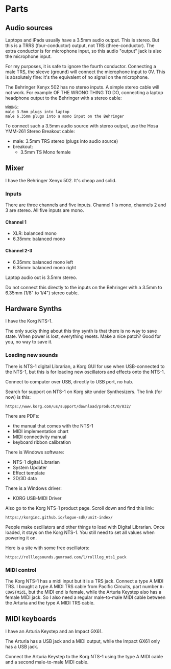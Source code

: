 # Parts

## Audio sources

Laptops and iPads usually have a 3.5mm audio output. This is
stereo. But this is a TRRS (four-conductor) output, not TRS
(three-conductor). The extra conductor is for microphone input,
so this audio "output" jack is also the microphone input.

For my purposes, it is safe to ignore the fourth conductor.
Connecting a male TRS, the sleeve (ground) will connect the
microphone input to 0V. This is absolutely fine: it's the
equivalent of no signal on the microphone.

The Behringer Xenyx 502 has no stereo inputs. A simple stereo
cable will not work. For example OF THE WRONG THING TO DO,
connecting a laptop headphone output to the Behringer with a
stereo cable:

```wrong
WRONG:
male 3.5mm plugs into laptop
male 6.35mm plugs into a mono input on the Behringer
```

To connect such a 3.5mm audio source with stereo output, use the
Hosa YMM-261 Stereo Breakout cable:

- male: 3.5mm TRS stereo (plugs into audio source)
- breakout:
    - 3.5mm TS Mono female 


## Mixer

I have the Behringer Xenyx 502. It's cheap and solid.

### Inputs

There are three channels and five inputs. Channel 1 is mono,
channels 2 and 3 are stereo. All five inputs are mono.


#### Channel 1

- XLR: balanced mono
- 6.35mm: balanced mono

#### Channel 2-3

- 6.35mm: balanced mono left
- 6.35mm: balanced mono right

Laptop audio out is 3.5mm stereo.

Do not connect this directly to the inputs on the Behringer with
a 3.5mm to 6.35mm (1/8" to 1/4") stereo cable.

## Hardware Synths

I have the Korg NTS-1.

The only sucky thing about this tiny synth is that there is no
way to save state. When power is lost, everything resets. Make a
nice patch? Good for you, no way to save it.

### Loading new sounds

There is NTS-1 digital Librarian, a Korg GUI for use when
USB-connected to the NTS-1, but this is for loading new
oscillators and effects onto the NTS-1.

Connect to computer over USB, directly to USB port, no hub.

Search for support on NTS-1 on Korg site under Synthesizers. The
link (for now) is this:

    https://www.korg.com/us/support/download/product/0/832/

There are PDFs:

- the manual that comes with the NTS-1
- MIDI implementation chart
- MIDI connectivity manual
- keyboard ribbon calibration

There is Windows software:

- NTS-1 digital Librarian
- System Updater
- Effect template
- 2D/3D data

There is a Windows driver:

- KORG USB-MIDI Driver

Also go to the Korg NTS-1 product page. Scroll down and find this
link:

    https://korginc.github.io/logue-sdk/unit-index/

People make oscillators and other things to load with Digital
Librarian. Once loaded, it stays on the Korg NTS-1. You still
need to set all values when powering it on.

Here is a site with some free oscillators:

    https://rolllogsounds.gumroad.com/l/rolllog_nts1_pack

### MIDI control

The Korg NTS-1 has a midi input but it is a TRS jack. Connect a
type A MIDI TRS. I bought a type A MIDI TRS cable from Pacific
Circuits, part number `0-COASTMidi`, but the MIDI end is female,
while the Arturia Keystep also has a female MIDI jack. So I also
need a regular male-to-male MIDI cable between the Arturia and
the type A MIDI TRS cable.

## MIDI keyboards

I have an Arturia Keystep and an Impact GX61.

The Arturia has a USB jack and a MIDI output, while the Impact
GX61 only has a USB jack.

Connect the Arturia Keystep to the Korg NTS-1 using the type A
MIDI cable and a second male-to-male MIDI cable.
